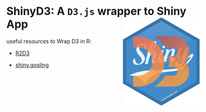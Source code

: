 
# ShinyD3: A `D3.js` wrapper to Shiny App <img src="man/figures/logo.png" align="right" alt="containerit logo" width="200" style="padding: 0 0 10px 10px;" />

useful resources to Wrap D3 in R:

- [R2D3](https://rstudio.github.io/r2d3/index.html)

- [shiny.gosling](https://github.com/Appsilon/shiny.gosling)
